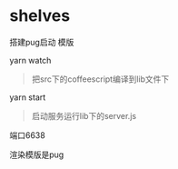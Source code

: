 # shelves
搭建pug启动 模版

yarn watch
> 把src下的coffeescript编译到lib文件下   

yarn start

>启动服务运行lib下的server.js


端口6638

渲染模版是pug




